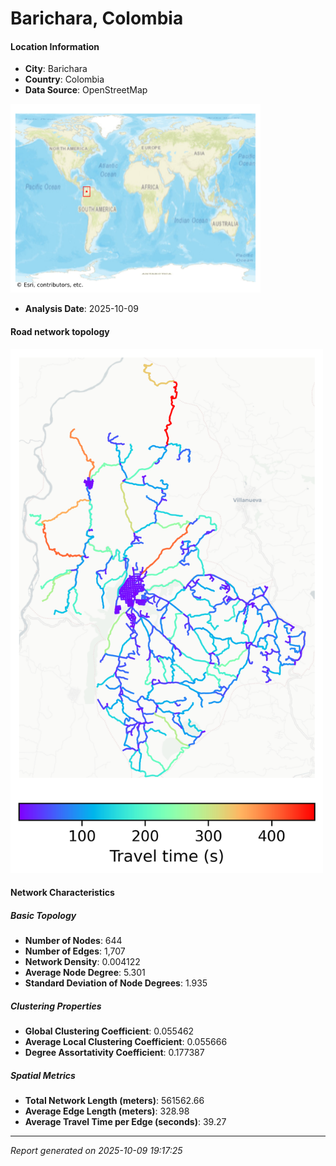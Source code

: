 # Barichara, Colombia

#### Location Information

- **City**: Barichara
- **Country**: Colombia
- **Data Source**: OpenStreetMap
<img src="Barichara_location.png" alt="Barichara Location Map" width="400" />

- **Analysis Date**: 2025-10-09

#### Road network topology

<img src="Barichara_network_map.png" alt="Barichara Road Network Map" width="500"/>

#### Network Characteristics

##### Basic Topology

- **Number of Nodes**: 644
- **Number of Edges**: 1,707
- **Network Density**: 0.004122
- **Average Node Degree**: 5.301
- **Standard Deviation of Node Degrees**: 1.935

##### Clustering Properties

- **Global Clustering Coefficient**: 0.055462
- **Average Local Clustering Coefficient**: 0.055666
- **Degree Assortativity Coefficient**: 0.177387

##### Spatial Metrics

- **Total Network Length (meters)**: 561562.66
- **Average Edge Length (meters)**: 328.98
- **Average Travel Time per Edge (seconds)**: 39.27

---
*Report generated on 2025-10-09 19:17:25*
